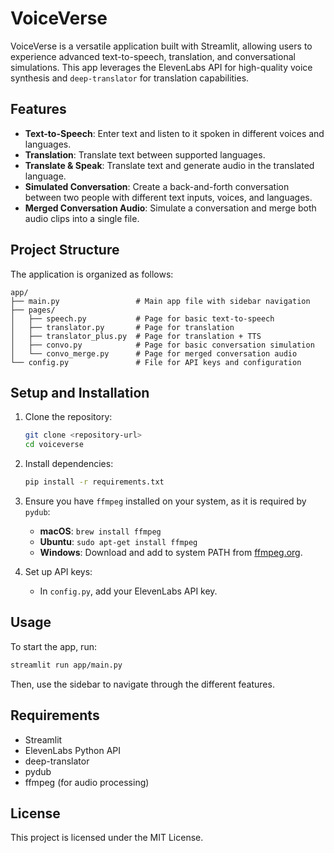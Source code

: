 # VoiceVerse

VoiceVerse is a versatile application built with Streamlit, allowing users to experience advanced text-to-speech, translation, and conversational simulations. This app leverages the ElevenLabs API for high-quality voice synthesis and `deep-translator` for translation capabilities.

## Features

- **Text-to-Speech**: Enter text and listen to it spoken in different voices and languages.
- **Translation**: Translate text between supported languages.
- **Translate & Speak**: Translate text and generate audio in the translated language.
- **Simulated Conversation**: Create a back-and-forth conversation between two people with different text inputs, voices, and languages.
- **Merged Conversation Audio**: Simulate a conversation and merge both audio clips into a single file.

## Project Structure

The application is organized as follows:

```
app/
├── main.py                 # Main app file with sidebar navigation
├── pages/
│   ├── speech.py           # Page for basic text-to-speech
│   ├── translator.py       # Page for translation
│   ├── translator_plus.py  # Page for translation + TTS
│   ├── convo.py            # Page for basic conversation simulation
│   └── convo_merge.py      # Page for merged conversation audio
└── config.py               # File for API keys and configuration
```

## Setup and Installation

1. Clone the repository:

   ```bash
   git clone <repository-url>
   cd voiceverse
   ```

2. Install dependencies:

   ```bash
   pip install -r requirements.txt
   ```

3. Ensure you have `ffmpeg` installed on your system, as it is required by `pydub`:

   - **macOS**: `brew install ffmpeg`
   - **Ubuntu**: `sudo apt-get install ffmpeg`
   - **Windows**: Download and add to system PATH from [ffmpeg.org](https://ffmpeg.org/download.html).

4. Set up API keys:

   - In `config.py`, add your ElevenLabs API key.

## Usage

To start the app, run:

```bash
streamlit run app/main.py
```

Then, use the sidebar to navigate through the different features.

## Requirements

- Streamlit
- ElevenLabs Python API
- deep-translator
- pydub
- ffmpeg (for audio processing)

## License

This project is licensed under the MIT License.
